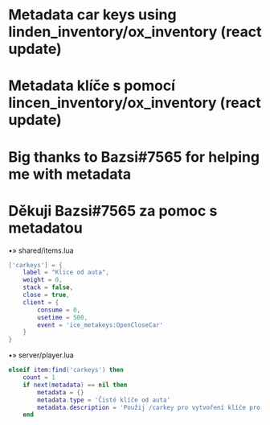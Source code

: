 # Metadata car keys using linden_inventory/ox_inventory (react update)
# Metadata klíče s pomocí lincen_inventory/ox_inventory (react update)

# Big thanks to Bazsi#7565 for helping me with metadata
# Děkuji Bazsi#7565 za pomoc s metadatou

•» shared/items.lua
```lua
['carkeys'] = {
	label = "Klice od auta",
	weight = 0,
	stack = false,
	close = true,
	client = {
		consume = 0,
		usetime = 500,
		event = 'ice_metakeys:OpenCloseCar'
	}
}
```

•» server/player.lua
```lua
elseif item:find('carkeys') then
	count = 1
	if next(metadata) == nil then
		metadata = {}
		metadata.type = 'Čisté klíče od auta'
		metadata.description = 'Použij /carkey pro vytvoření klíče pro tvé auto'
	end
```